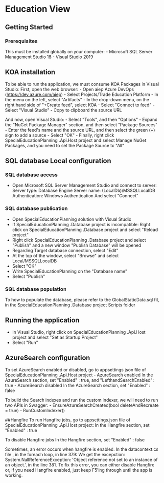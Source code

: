 ﻿# Education View


## Getting Started
### Prerequisites
This must be installed globally on your computer:
	- Microsoft SQL Server Management Studio 18
	- Visual Studio 2019

## KOA installation
To be able to run the application, we must consume KOA Packages in Visual Studio:
First, open the web browser:
	- Open aiep Azure DevOps (https://dev.azure.com/aiep)
	- Select Projects/Trade Education Platform
	- In the menu on the left, select "Artifacts"
	- In the drop-down menu, on the right hand side of "+Create feed", select KOA
	- Select "Connect to feed"
	- Select "Visual Studio"
	- Copy to clipboard the source URL
	
And now, open Visual Studio:
	- Select "Tools", and then "Options"
    - Expand the "NuGet Package Manager" section, and then select "Package Sources"
	- Enter the feed's name and the source URL, and then select the green (+) sign to add a source
    - Select "OK"
	- Finally, right click SpecialEducationPlanning
.Api.Host project and select Manage NuGet Packages, and you need to set the Package Source to "All"

## SQL database Local configuration
### SQL database access

- Open Microsoft SQL Server Management Studio and connect to server:
	Server type: Database Engine
	Server name: (LocalDb)\MSSQLLocalDB
	Authentication: Windows Authentication
	And select "Connect"
	
### SQL database publication
- Open SpecialEducationPlanning
 solution with Visual Studio
- If SpecialEducationPlanning
.Database project is incompatible:
    Right click on SpecialEducationPlanning
.Database project and select "Reload project"
- Right click SpecialEducationPlanning
.Database project and select "Publish" and a new window "Publish Database" will be opened
- Regarding Target database connection, select "Edit"
- At the top of the window, select "Browse" and select Local/MSSQLLocalDB
- Select "OK"
- Write SpecialEducationPlanning
 on the "Database name"
- Select "Publish"

### SQL database population
To how to populate the database, please refer to the GlobalStaticData.sql fil, in the SpecialEducationPlanning
.Database project Scripts folder

## Running the application
- In Visual Studio, right click on SpecialEducationPlanning
.Api.Host project and select "Set as Startup Project"
- Select "Run"

## AzureSearch configuration
To set AzureSearch enabled or disabled, go to appsettings.json file of SpecialEducationPlanning
.Api.Host project
	- AzureSearch enabled
In the AzureSearch section, set "Enabled" : true, and "LefthandSearchEnabled": true
	- AzureSearch disabled
In the AzureSearch section, set "Enabled" : false

To build the Search indexes and run the custom indexer, we will need to run two APIs in Swagger:
	- EnsureAzureSearchCreated(bool deleteAndRecreate = true)
	- RunCustomIndexer()

##Hangfire
To run Hangfire jobs, go to appsettings.json file of SpecialEducationPlanning
.Api.Host project:
In the Hangfire section, set "Enabled" : true

To disable Hangfire jobs
In the Hangfire section, set "Enabled" : false

Sometimes, an error occurs when hangfire is enabled.
In the datacontext.cs file , in the foreach loop, in line 379:
We get the excepction: System.NullReferenceException: 'Object reference not set to an instance of an object.', in the line 381.
To fix this error, you can either disable Hangfire or, if you need Hangfire enabled, just keep F5'ing through until the app is working.
